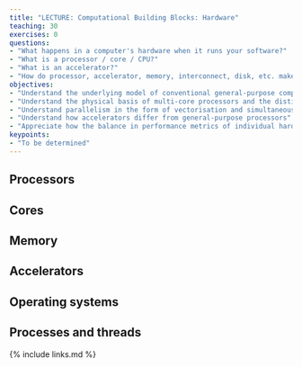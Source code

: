 ```yaml
---
title: "LECTURE: Computational Building Blocks: Hardware"
teaching: 30
exercises: 0
questions:
- "What happens in a computer's hardware when it runs your software?" 
- "What is a processor / core / CPU?"
- "What is an accelerator?"
- "How do processor, accelerator, memory, interconnect, disk, etc. make a parallel computer fast or slow?"
objectives:
- "Understand the underlying model of conventional general-purpose computing including the roles of processor, memory (incl. cache), and disk"
- "Understand the physical basis of multi-core processors and the distinction between processor, core, and CPU"
- "Understand parallelism in the form of vectorisation and simultaneous multithreading (SMT)"
- "Understand how accelerators differ from general-purpose processors"
- "Appreciate how the balance in performance metrics of individual hardware components can impact overall performance"
keypoints:
- "To be determined"
---
```


## Processors

## Cores

## Memory

## Accelerators

## Operating systems

## Processes and threads

{% include links.md %}

